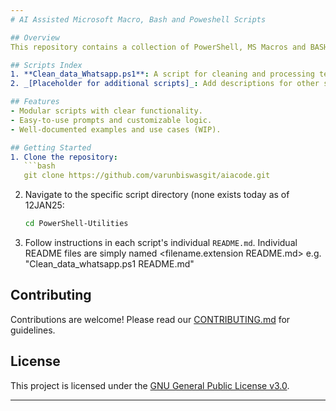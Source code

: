 ```yaml
---
# AI Assisted Microsoft Macro, Bash and Poweshell Scripts

## Overview
This repository contains a collection of PowerShell, MS Macros and BASH scripts that were devloped using AI tools. The sitps are tetsed and works best to my knwpodlege of the time of posting.

## Scripts Index
1. **Clean_data_Whatsapp.ps1**: A script for cleaning and processing text files, such as removing extra quotes, validating paths, and extracting data matching specific patterns.
2. _[Placeholder for additional scripts]_: Add descriptions for other scripts as you add them.

## Features
- Modular scripts with clear functionality.
- Easy-to-use prompts and customizable logic.
- Well-documented examples and use cases (WIP).

## Getting Started
1. Clone the repository:
   ```bash
   git clone https://github.com/varunbiswasgit/aiacode.git
   ```
2. Navigate to the specific script directory (none exists today as of 12JAN25:
   ```bash
   cd PowerShell-Utilities
   ```
3. Follow instructions in each script's individual `README.md`.
   Individual README files are simply named <filename.extension README.md> e.g. "Clean_data_whatsapp.ps1 README.md"

## Contributing
Contributions are welcome! Please read our [CONTRIBUTING.md](CONTRIBUTING.md) for guidelines.

## License
This project is licensed under the [GNU General Public License v3.0](LICENSE).

---
```

